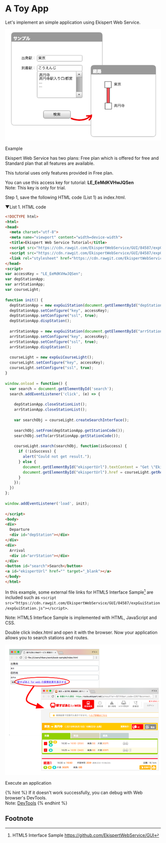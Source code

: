# A Toy App

Let's implement an simple application using Ekispert Web Service.

![img](/img/1.png)

<p class="caption">Example</p>

Ekispert Web Service has two plans: Free plan which is offered for free and Standard plan that all features are available.

This tutorial uses only features provided in Free plan.

You can use this access key for tutorial: **LE_EeMdKVHwJQSen**  
Note: This key is only for trial.

Step 1, save the following HTML code (List 1) as index.html.

▼List 1. HTML code

```html
<!DOCTYPE html>
<html>
<head>
  <meta charset="utf-8">
  <meta name="viewport" content="width=device-width">
  <title>Ekispert Web Service Tutorial</title>
  <script src="https://cdn.rawgit.com/EkispertWebService/GUI/84587/expGuiStation/expGuiStation.js"></script>
  <script src="https://cdn.rawgit.com/EkispertWebService/GUI/84587/expGuiCourseLight/expGuiCourseLight.js"></script>
  <link rel="stylesheet" href="https://cdn.rawgit.com/EkispertWebService/GUI/84587/expGuiStation/expCss/expGuiStation.css" />
</head>
<script>
var accessKey = "LE_EeMdKVHwJQSen";
var depStationApp;
var arrStationApp;
var courseLight;

function init() {
  depStationApp = new expGuiStation(document.getElementById("depStation"));
  depStationApp.setConfigure("key", accessKey);
  depStationApp.setConfigure("ssl", true);
  depStationApp.dispStation();

  arrStationApp = new expGuiStation(document.getElementById("arrStation"));
  arrStationApp.setConfigure("key", accessKey);
  arrStationApp.setConfigure("ssl", true);
  arrStationApp.dispStation();

  courseLight = new expGuiCourseLight();
  courseLight.setConfigure("key", accessKey);
  courseLight.setConfigure("ssl", true);
}

window.onload = function() {
  var search = document.getElementById('search');
  search.addEventListener('click', (e) => {

    depStationApp.closeStationList();
    arrStationApp.closeStationList();

    var searchObj = courseLight.createSearchInterface();

    searchObj.setFrom(depStationApp.getStationCode());
    searchObj.setTo(arrStationApp.getStationCode());

    courseLight.search(searchObj, function(isSuccess) {
      if (!isSuccess) {
        alert("Could not get result.");
      } else {
        document.getElementById("ekispertUrl").textContent = "Get \"Ekispert for web\" result.";
        document.getElementById("ekispertUrl").href = courseLight.getResourceURI();
      }
    });
  })
};

window.addEventListener('load', init);

</script>
<body>
<div>
  Departure
  <div id="depStation"></div>
</div>
<div>
  Arrival
  <div id="arrStation"></div>
</div>
<button id="search">Search</button>
<a id="ekispertUrl" href="" target="_blank"></a>
</body>
</html>
```

In this example, some external file links for HTML5 Interface Sample[^3] are included such as `<script src="https://cdn.rawgit.com/EkispertWebService/GUI/84587/expGuiStation/expGuiStation.js"></script>`.

Note: HTML5 Interface Sample is implemented with HTML, JavaScript and CSS.

Double click index.html and open it with the browser.
Now your application allows you to search stations and routes.

![img](/img/result.png)

<p class="caption">Execute an application</p>

{% hint %}
If it doesn't work successfully, you can debug with Web browser's DevTools.  
Note: [DevTools](/docs/devtool.md)
{% endhint %}


## Footnote
[^1]: Ekispert Web Service Free plan https://ekiworld.net/service/lp/webservice/
[^2]: Ekispert Web Service Standard plan https://ekiworld.net/service/sier/webservice/index.html
[^3]: HTML5 Interface Sample https://github.com/EkispertWebService/GUI

